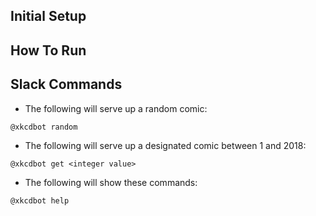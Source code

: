 ## Initial Setup

## How To Run

## Slack Commands
- The following will serve up a random comic:
```
@xkcdbot random
```

- The following will serve up a designated comic between 1 and 2018:
```
@xkcdbot get <integer value>
```

- The following will show these commands:
```
@xkcdbot help
```
